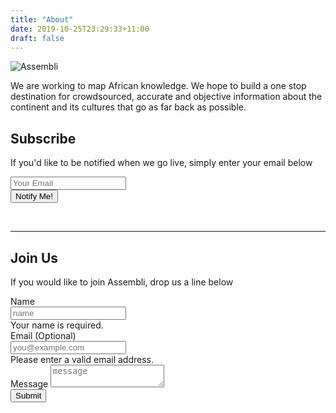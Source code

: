 ```yaml
---
title: "About"
date: 2019-10-25T23:29:33+11:00
draft: false
---
```


![Assembli](/post-images/assembli/assembli.jpg)


We are working to map African knowledge. We hope to build a one stop destination for crowdsourced, accurate and objective information about the continent and its cultures that go as far back as possible.


<div class="masthead">
  <div class="container h-100">
  <div class="intro">
      <h2 class="text-center">Subscribe</h2>
      <p class="text-center">If you'd like to be notified  when we go live, simply enter your email below </p>
  </div>
    <div class="row h-100">
      <div class="col-12 my-auto">
        <div class="masthead-content text-white py-5 py-md-0">
          <form method="post">
            <div class="input-group input-group-newsletter">
                <input type="email" class="form-control" placeholder="Your Email" aria-label="Your Email" aria-describedby="basic-addon">
                <div class="input-group-append">
                  <button class="btn btn-primary" type="submit">Notify Me!</button>
                </div>
            </div>
          </form>
        </div>
      </div>
    </div>
  </div>  
</div>
<br>
<hr class="mb-4">

<div class="intro">
    <h2 class="text-center">Join Us</h2>
    <p class="text-center">If you would like to join Assembli, drop us a line below
 </p>
</div>

<div class="order-md-1">
	<form method="post" class="needs-validation">
	  <div class="mb-3">
	    <label for="name">Name</label>
	    <div class="input-group">
	      <input type="text" class="form-control" id="name" placeholder="name" required="true">
	      <div class="invalid-feedback" style="width: 100%;">
	        Your name is required.
	      </div>
	    </div>
	  </div>
	  <div class="mb-3">
	    <label for="email">Email <span class="text-muted">(Optional)</span></label>
      <div class="input-group">
        <div class="input-group-prepend">
          <span class="input-group-text"><i class="fa fa-envelope" aria-hidden="true"></i></span>
        </div>
	      <input type="email" class="form-control" id="email" placeholder="you@example.com">
  	    <div class="invalid-feedback">
  	      Please enter a valid email address.
  	    </div>
      </div>
	  </div>
	  <div class="mb-3">
      <label for="message">Message </span></label>
	    <textarea class="form-control" aria-label="message" placeholder="message"></textarea>
	  </div>
	  <button class="btn btn-primary" type="submit">Submit</button>
	</form>
</div>

